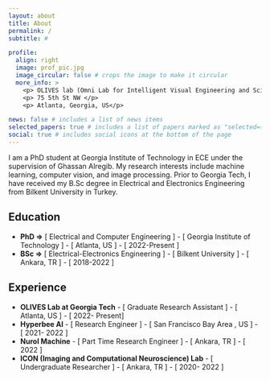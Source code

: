 ```yaml
---
layout: about
title: About
permalink: /
subtitle: #

profile:
  align: right
  image: prof_pic.jpg
  image_circular: false # crops the image to make it circular
  more_info: >
    <p> OLIVES lab (Omni Lab for Intelligent Visual Engineering and Science) </p>
    <p> 75 5th St NW </p>
    <p> Atlanta, Georgia, US</p>

news: false # includes a list of news items
selected_papers: true # includes a list of papers marked as "selected={true}"
social: true # includes social icons at the bottom of the page
---
```


I am a PhD student at Georgia Institute of Technology in ECE under the supervision of Ghassan Alregib. My research interests include machine learning,
computer vision, and image processing. Prior to Georgia Tech, I have received my B.Sc degree in Electrical and
Electronics Engineering from Bilkent University in Turkey.

## Education 

- **PhD =>**  [ Electrical and Computer Engineering ] - [ Georgia Institute of Technology ] - [ Atlanta, US ] - [ 2022-Present ]
- **BSc =>**  [ Electrical-Electronics Engineering ] - [ Bilkent University ] - [ Ankara, TR ] - [ 2018-2022 ]

## Experience

- **OLIVES Lab at Georgia Tech** - [ Graduate Research Assistant ] - [ Atlanta, US ] - [ 2022- Present]
- **Hyperbee AI** - [ Research Engineer ] - [ San Francisco Bay Area , US ] - [ 2021- 2022 ]
- **Nurol Machine** - [ Part Time Research Engineer ] - [ Ankara, TR ] - [ 2022 ]
- **ICON (Imaging and Computational Neuroscience) Lab** - [ Undergraduate Researcher ] - [ Ankara, TR ] - [ 2020- 2022 ]